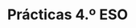 ---
title: "Prácticas 4.º ESO"  # Add a page title.
summary: "Prácticas de Física y Química de 4.º ESO."  # Add a page description.
type: "widget_page"  # Page type is a Widget Page
url: "recursos-fisica-quimica/practicas-laboratorio/4eso"
---